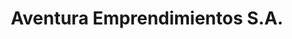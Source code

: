 ---
title: "Aventura Emprendimientos S.A."
url: /ranchos/aventura-emprendimientos-s-a/
shop: comercio
---